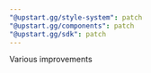 ```yaml
---
"@upstart.gg/style-system": patch
"@upstart.gg/components": patch
"@upstart.gg/sdk": patch
---
```


Various improvements
